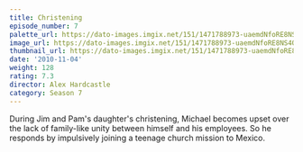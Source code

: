 ```yaml
---
title: Christening
episode_number: 7
palette_url: https://dato-images.imgix.net/151/1471788973-uaemdNfoRE8NS4OdBuxHXO105nk.jpg?ixlib=rb-1.1.0&ch=DPR%2CWidth&auto=enhance&palette=json
image_url: https://dato-images.imgix.net/151/1471788973-uaemdNfoRE8NS4OdBuxHXO105nk.jpg?ixlib=rb-1.1.0&ch=DPR%2CWidth&auto=compress%2Cformat&w=500
thumbnail_url: https://dato-images.imgix.net/151/1471788973-uaemdNfoRE8NS4OdBuxHXO105nk.jpg?ixlib=rb-1.1.0&ch=DPR%2CWidth&auto=enhance&w=500&h=280&fit=crop&fm=jpg
date: '2010-11-04'
weight: 128
rating: 7.3
director: Alex Hardcastle
category: Season 7
---
```


During Jim and Pam's daughter's christening, Michael becomes upset over the lack of family-like unity between himself and his employees. So he responds by impulsively joining a teenage church mission to Mexico.